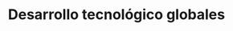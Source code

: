 ---
title: "Desarrollo tecnológico globales"
url: /barcelona/desarrollo-tecnologico-globales/
shop: Elektronik
---